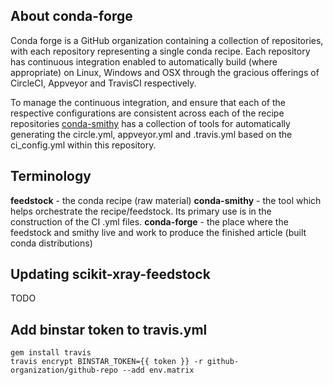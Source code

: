 About conda-forge
-----------------

Conda forge is a GitHub organization containing a collection of repositories,
with each repository representing a single conda recipe. Each repository has
continuous integration enabled to automatically build (where appropriate) on
Linux, Windows and OSX through the gracious offerings of CircleCI, Appveyor
and TravisCI respectively.

To manage the continuous integration, and ensure that each of the respective
configurations are consistent across each of the recipe repositories
[conda-smithy](http://github.com/conda-forge/conda-smithy) has a collection of
tools for automatically generating the circle.yml, appveyor.yml and .travis.yml
based on the ci_config.yml within this repository.


Terminology
-----------

**feedstock** - the conda recipe (raw material)
**conda-smithy** - the tool which helps orchestrate the recipe/feedstock.
                   Its primary use is in the construction of the CI .yml files.
**conda-forge** - the place where the feedstock and smithy live and work to
                  produce the finished article (built conda distributions)


Updating scikit-xray-feedstock
------------------------------

TODO

Add binstar token to travis.yml
-------------------------------

```
gem install travis
travis encrypt BINSTAR_TOKEN={{ token }} -r github-organization/github-repo --add env.matrix
```
